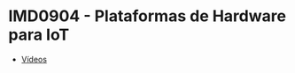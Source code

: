 # IMD0904 - Plataformas de Hardware para IoT
* [Vídeos](https://drive.google.com/drive/folders/1H6ebWLnJd6leox7AlpOf52Gx1zciQk-j?usp=sharing)
